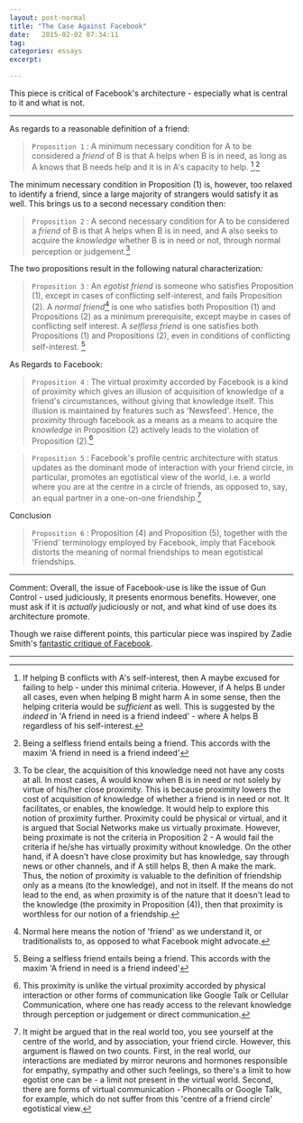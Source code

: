 ```yaml
---
layout: post-normal
title: "The Case Against Facebook"
date:   2015-02-02 07:34:11
tag: 
categories: essays
excerpt:

---
```


This piece is critical of Facebook's architecture - especially what is central to it and what is not. 

---
As regards to a reasonable definition of a friend:

> `Proposition 1` : A minimum necessary condition for A to be considered a *friend* of B is that A helps when B is in need, as long as A knows that B needs help and it is in A's capacity to help. [^indeed],[^selfless]

The minimum necessary condition in Proposition (1) is, however,  too relaxed to identify a friend, since a large majority of strangers would satisfy it as well. This brings us to a second necessary condition then: 

> `Proposition 2` : A second necessary condition for A to be considered a *friend* of B is that A helps when B is in need, and A also seeks to acquire the *knowledge* whether B is in need or not, through normal perception or judgement.[^proximity]

[^proximity]: To be clear, the acquisition of this knowledge need not have any costs at all. In most cases, A would know when B is in need or not solely by virtue of his/her close proximity. This is because proximity lowers the cost of acquisition of knowledge of whether a friend is in need or not. It facilitates, or enables, the knowledge.  It would help to explore this notion of proximity further. Proximity could be physical or virtual, and it is argued that Social Networks make us virtually proximate.  However, being proximate is not the criteria in Proposition 2 - A would fail the criteria if he/she has virtually proximity without knowledge. On the other hand, if A doesn't have close proximity but has knowledge, say through news or other channels, and if A still helps B, then A make the mark. Thus, the notion of proximity is valuable to the definition of friendship only as a means (to the knowledge), and not in itself. If the means do not lead to the end, as when proximity is of the nature that it doesn't lead to the knowledge (the proximity in Proposition (4)), then that proximity is worthless for our notion of a friendship.

The two propositions result in the following natural characterization:

> `Proposition 3` : An *egotist friend* is someone who satisfies Proposition (1), except in cases of conflicting self-interest, and fails Proposition (2). A *normal friend*[^normal] is one who satisfies both Proposition (1) and Propositions (2) as a minimum prerequisite, except maybe in cases of conflicting self interest. A *selfless friend* is one satisfies both Propositions (1) and Propositions (2), even in conditions of conflicting self-interest. [^selfless]

As Regards to Facebook:

> `Proposition 4` : The virtual proximity accorded by Facebook is a kind of proximity which gives an illusion of acquisition of knowledge of a friend's circumstances, without giving that knowledge itself. This illusion is maintained by features such as 'Newsfeed'. Hence, the  proximity through facebook as a means as a means to acquire the *knowledge* in Proposition (2) actively leads to the violation of Proposition (2).[^specialproximity]

[^specialproximity]: This proximity is unlike the virtual proximity accorded by physical interaction or other forms of communication like Google Talk or Cellular Communication, where one has ready access to the relevant knowledge through perception or judgement or direct communication.

> `Proposition 5` : Facebook's profile centric architecture with status updates as the dominant mode of interaction with your friend circle, in particular, promotes an egotistical view of the world, i.e. a world where you are at the centre in a circle of friends, as opposed to, say, an equal partner in a one-on-one friendship.[^real]

Conclusion

> `Proposition 6` : Proposition (4) and Proposition (5), together with the 'Friend' terminology employed by Facebook, imply that Facebook distorts the meaning of normal friendships to mean egotistical friendships. 

--- 

Comment: Overall, the issue of Facebook-use is like the issue of Gun Control - used judiciously, it presents enormous benefits. However, one must ask if it is *actually* judiciously or not, and what kind of use does its architecture promote. 

Though we raise different points, this particular piece was inspired by Zadie Smith's [fantastic critique of Facebook](http://www.nybooks.com/articles/archives/2010/nov/25/generation-why/).

--- 

[^indeed]: If helping B conflicts with A's self-interest, then A maybe excused for failing to help -  under this minimal criteria. However, if A helps B under all cases, even when helping B might harm A in some sense, then the helping criteria would be *sufficient* as well. This is suggested by the *indeed* in 'A friend in need is a friend indeed' - where A helps B regardless of his self-interest.


[^real]: It might be argued that in the real world too, you see yourself at the centre of the world, and by association, your friend circle. However, this argument is flawed on two counts. First, in the real world, our interactions are mediated by mirror neurons and hormones responsible for empathy, sympathy and other such feelings, so there's a limit to how egotist one can be - a limit not present in the virtual world. Second, there are forms of virtual communication - Phonecalls or Google Talk, for example, which do not suffer from this 'centre of a friend circle' egotistical view.

[^normal]: Normal here means the notion of 'friend' as we understand it, or traditionalists to, as opposed to what Facebook might advocate.

[^selfless]: Being a selfless friend entails being a friend. This accords with the maxim 'A friend in need is a friend indeed'



